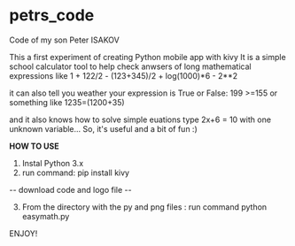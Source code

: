 # petrs_code
Code of my son Peter ISAKOV

This a first experiment of creating Python mobile app with kivy 
It is a simple school calculator tool to help check anwsers of long mathematical expressions like
1 + 122/2 - (123+345)/2 + log(1000)*6 - 2**2

it can also tell you weather your expression is True or False: 199 >=155 or something like  1235=(1200+35)

and it also knows how to solve simple euations type 2x+6 = 10 with one unknown variable...
So, it's useful and a bit of fun :)

**HOW TO USE**


1. Instal Python 3.x
2. run command: pip install kivy

-- download code and logo file --

3. From the directory with the py and png files : run command python easymath.py

ENJOY!
